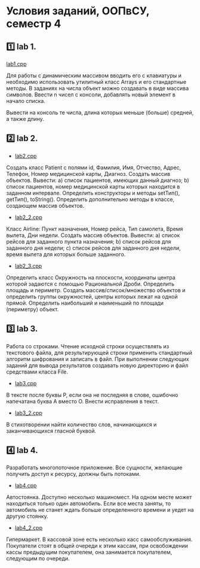 # Условия заданий, ООПвСУ, семестр 4

## 1️⃣ lab 1.

[lab1.cpp](/oop/sem2/lab1.cpp)

Для работы с динамическим массивом вводить его с клавиатуры и необходимо использовать утилитный класс Arrays и его стандартные методы. В заданиях на числа объект можно создавать в виде массива символов. Ввести n чисел с консоли, добавлять новый элемент в начало списка.

Вывести на консоль те числа, длина которых меньше (больше) средней, а также длину.

## 2️⃣ lab 2.

- [lab2.cpp](/oop/sem2/lab2.cpp)

Создать класс Patient с полями id, Фамилия, Имя, Отчество, Адрес, Телефон, Номер медицинской карты, Диагноз. Создать массив объектов. Вывести: a) список пациентов, имеющих данный диагноз; b) список пациентов, номер медицинской карты которых находится в заданном интервале. Определить конструкторы и методы setТип(), getТип(), toString(). Определить дополнительно методы в классе, создающем массив объектов.

- [lab2_2.cpp](/oop/sem2/lab2_1.cpp)

 Класс Airline: Пункт назначения, Номер рейса, Тип самолета, Время вылета, Дни недели. Создать массив объектов. Вывести: a) список рейсов для заданного пункта назначения; b) список рейсов для заданного дня недели; c) список рейсов для заданного дня недели, время вылета для которых больше заданного.

- [lab2_3.cpp](/oop/sem2/lab2_3.cpp)

Определить класс Окружность на плоскости, координаты центра которой задаются с помощью Рациональной Дроби. Определить площадь и периметр. Создать массив/список/множество объектов и определить группы окружностей, центры которых лежат на одной прямой. Определить наибольший и наименьший по площади (периметру) объект.

## 3️⃣ lab 3.

Работа со строками. Чтение исходной строки осуществлять из текстового файла, для результирующей строки применить стандартный алгоритм шифрования и записать в файл. При выполнении следующих заданий для вывода результатов создавать новую директорию и файл средствами класса File.

- [lab3.cpp](/oop/sem2/lab3.cpp)

В тексте после буквы Р, если она не последняя в слове, ошибочно напечатана буква А вместо О. Внести исправления в текст.

- [lab3_2.cpp](/oop/sem2/lab3_2.cpp)

В стихотворении найти количество слов, начинающихся и заканчивающихся гласной буквой. 

## 4️⃣ lab 4.

Разработать многопоточное приложение. Все сущности, желающие получить доступ к ресурсу, должны быть потоками.

- [lab4.cpp](/oop/sem2/lab4.cpp)

Автостоянка. Доступно несколько машиномест. На одном месте может находиться только один автомобиль. Если все места заняты, то автомобиль не станет ждать больше определенного времени и уедет на другую стоянку.

- [lab4_2.cpp](/oop/sem2/lab4_2.cpp)

Гипермаркет. В кассовой зоне есть несколько касс самообслуживания. Покупатели стоят в общей очереди к этим кассам, при освобождении кассы предыдущим покупателем, она занимается покупателем, следующим по очереди.
